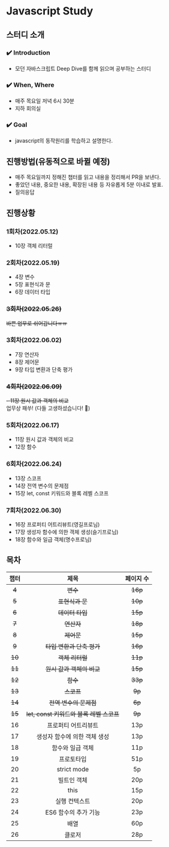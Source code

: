 # Javascript Study
## 스터디 소개

### ✔️ Introduction 
- 모던 자바스크립트 Deep Dive를 함께 읽으며 공부하는 스터디

### ✔️ When, Where
- 매주 목요일 저녁 6시 30분
- 지하 회의실

### ✔️ Goal
- javascript의 동작원리를 학습하고 설명한다.

## 진행방법(유동적으로 바뀔 예정)
- 매주 목요일까지 정해진 챕터를 읽고 내용을 정리해서 PR을 보낸다.
- 좋았던 내용, 중요한 내용, 확장된 내용 등 자유롭게 5분 이내로 발표.
- 질의응답

## 진행상황
### 1회차(2022.05.12)
- 10장 객체 리터럴

### 2회차(2022.05.19)
- 4장 변수
- 5장 표현식과 문
- 6장 데이터 타입

### ~~3회차(2022.05.26)~~
~~바쁜 업무로 쉬어갑니다ㅠㅠ~~

### 3회차(2022.06.02)
- 7장 연산자
- 8장 제어문
- 9장 타입 변환과 단축 평가

### ~~4회차(2022.06.09)~~
~~- 11장 원시 값과 객체의 비교~~
<br>
업무상 패쑤! (다들 고생하셨습니다! 🤗)

### 5회차(2022.06.17)
- 11장 원시 값과 객체의 비교
- 12장 함수

### 6회차(2022.06.24)
- 13장 스코프
- 14장 전역 변수의 문제점
- 15장 let, const 키워드와 블록 레벨 스코프

### 7회차(2022.06.30)
- 16장 프로퍼티 어트리뷰트(영길프로님)
- 17장 생성자 함수에 의한 객체 생성(슬기프로님)
- 18장 함수와 일급 객체(명수프로님)




## 목차
|   챕터   |            제목             |  페이지 수  |
|:------:|:-------------------------:|:-------:|
|   ~~4~~    |            ~~변수~~             |   ~~16p~~   |
|   ~~5~~    |          ~~표현식과 문~~           |   ~~10p~~   |
|   ~~6~~    |          ~~데이터 타입~~           |   ~~15p~~   |
|   ~~7~~    |            ~~연산자~~            |   ~~18p~~  |
|   ~~8~~    |            ~~제어문~~            |   ~~15p~~   |
|   ~~9~~    |       ~~타입 변환과 단축 평가~~        |   ~~16p~~   |
| ~~10~~ |        ~~객체 리터럴~~         | ~~11p~~ |
|   ~~11~~   |       ~~원시 값과 객체의 비교~~        |   ~~15p~~   |
|   ~~12~~   |            ~~함수~~             |   ~~33p~~   |
|   ~~13~~   |            ~~스코프~~            |   ~~9p~~    |
|   ~~14~~   |        ~~전역 변수의 문제점~~         |   ~~6p~~    |
|   ~~15~~   | ~~let, const 키워드와 블록 레벨 스코프~~ |   ~~9p~~    |
|   16   |        프로퍼티 어트리뷰트         |   13p   |
|   17   |     생성자 함수에 의한 객체 생성      |   13p   |
|   18   |         함수와 일급 객체         |   11p   |
|   19   |           프로토타입           |   51p   |
|   20   |        strict mode        |   5p    |
|   21   |          빌트인 객체           |   20p   |
|   22   |           this            |   15p   |
|   23   |          실행 컨텍스트          |   20p   |
|   24   |       ES6 함수의 추가 기능       |   23p   |
|   25   |            배열             |   60p   |
|   26   |            클로저            |   28p   |
